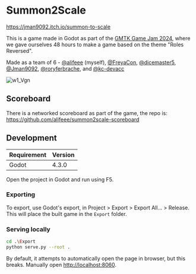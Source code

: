 # Summon2Scale

<https://jman9092.itch.io/summon-to-scale>

This is a game made in Godot as part of the [GMTK Game Jam 2024](https://itch.io/jam/gmtk-2024), where we gave ourselves 48 hours to make a game based on the theme "Roles Reversed".

Made as a team of 6 - [@alifeee] (myself), [@FreyaCon], [@dicemaster5], [@Jman9092], [@roryferbrache], and [@kc-devacc]

[@alifeee]: https://github.com/alifeee
[@FreyaCon]: https://github.com/FreyaCon
[@dicemaster5]: https://github.com/dicemaster5
[@Jman9092]: https://github.com/Jman9092
[@roryferbrache]: https://github.com/roryferbrache
[@kc-devacc]: https://github.com/kc-devacc

![w1_Vgn](https://github.com/user-attachments/assets/946ec315-1a06-4a22-87ad-738b5eb43853)

## Scoreboard

There is a networked scoreboard as part of the game, the repo is: <https://github.com/alifeee/summon2scale-scoreboard>

## Development

| Requirement | Version |
| ---- | ------- |
| Godot | 4.3.0 |

Open the project in Godot and run using F5.

### Exporting

To export, use Godot's export, in Project > Export > Export All... > Release.
This will place the built game in the `Export` folder.

### Serving locally

```bash
cd .\Export
python serve.py --root .
```

By default, it attempts to automatically open the page in browser, but this breaks. Manually open <http://localhost:8060>.
